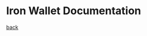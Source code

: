 Iron Wallet Documentation
=========================

<!-- _yay_ -->

[back](../)
<!-- [back](./) -->
